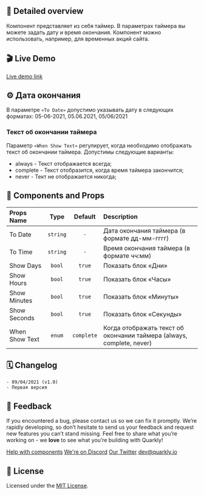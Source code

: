 ## 📖 Detailed overview

Компонент представляет из себя таймер. В параметрах таймера вы можете задать дату и время окончания.
Компонент можно использовать, например, для временных акций сайта.

## 🎬 Live Demo

[Live demo link](https://quarkly-ui-components.netlify.app/timer/)

## ⚙️ Дата окончания

В параметре `«To Date»` допустимо указывать дату в следующих форматах: 05-06-2021, 05.06.2021, 05/06/2021

### Текст об окончании таймера

Параметр `«When Show Text»` регулирует, когда необходимо отображать текст об окончании таймера.
Допустимы следующие варианты:

-   always - Текст отображается всегда;
-   complete - Текст отобразится, когда время таймера закончится;
-   never - Тект не отображается никогда;

## 🧩 Components and Props

| Props Name     |   Type   |  Default   | Description                                                           |
| :------------- | :------: | :--------: | :-------------------------------------------------------------------- |
| To Date        | `string` |    `-`     | Дата окончания таймера (в формате дд-мм-гггг)                         |
| To Time        | `string` |    `-`     | Время окончания таймера (в формате чч:мм)                             |
| Show Days      |  `bool`  |   `true`   | Показать блок «Дни»                                                   |
| Show Hours     |  `bool`  |   `true`   | Показать блок «Часы»                                                  |
| Show Minutes   |  `bool`  |   `true`   | Показать блок «Минуты»                                                |
| Show Seconds   |  `bool`  |   `true`   | Показать блок «Секунды»                                               |
| When Show Text |  `enum`  | `complete` | Когда отображать текст об окончании таймера (always, complete, never) |

## 🗓 Changelog

    - 09/04/2021 (v1.0)
    - Первая версия

## 📮 Feedback

If you encountered a bug, please contact us so we can fix it promptly. We’re rapidly developing, so don’t hesitate to send us your feedback and request new features you can’t stand missing. Feel free to share what you’re working on - we **love** to see what you’re building with Quarkly!

[Help with components](https://feedback.quarkly.io/communities/1-quarkly-forum/categories/7-components/topics)
[We're on Discord](https://discord.gg/f9KhSMGX)
[Our Twitter](https://twitter.com/quarklyapp)
[dev@quarkly.io](mailto:dev@quarkly.io)

## 📝 License

Licensed under the [MIT License](./LICENSE).

